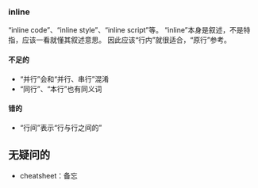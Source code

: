 ### inline
“inline code”、“inline style”、“inline script”等。
“inline”本身是叙述，不是特指，应该一看就懂其叙述意思。
因此应该“行内”就很适合，“原行”参考。

#### 不足的
- “并行”会和“并行、串行”混淆
- “同行”、“本行”也有同义词

#### 错的
- “行间”表示“行与行之间的”

## 无疑问的
- cheatsheet：备忘
